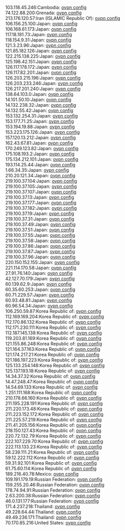 103.118.45.246:Cambodia: [ovpn config](vpn/103_118_45_246.ovpn)  
74.122.88.200:Grenada: [ovpn config](vpn/74_122_88_200.ovpn)  
213.176.120.57:Iran (ISLAMIC Republic Of): [ovpn config](vpn/213_176_120_57.ovpn)  
106.156.25.100:Japan: [ovpn config](vpn/106_156_25_100.ovpn)  
106.168.61.173:Japan: [ovpn config](vpn/106_168_61_173.ovpn)  
117.18.181.73:Japan: [ovpn config](vpn/117_18_181_73.ovpn)  
118.154.9.31:Japan: [ovpn config](vpn/118_154_9_31.ovpn)  
121.3.23.96:Japan: [ovpn config](vpn/121_3_23_96.ovpn)  
121.85.182.126:Japan: [ovpn config](vpn/121_85_182_126.ovpn)  
122.215.138.225:Japan: [ovpn config](vpn/122_215_138_225.ovpn)  
125.198.42.151:Japan: [ovpn config](vpn/125_198_42_151.ovpn)  
126.117.178.172:Japan: [ovpn config](vpn/126_117_178_172.ovpn)  
126.117.82.201:Japan: [ovpn config](vpn/126_117_82_201.ovpn)  
126.203.215.196:Japan: [ovpn config](vpn/126_203_215_196.ovpn)  
126.203.233.246:Japan: [ovpn config](vpn/126_203_233_246.ovpn)  
126.217.201.240:Japan: [ovpn config](vpn/126_217_201_240.ovpn)  
138.64.103.0:Japan: [ovpn config](vpn/138_64_103_0.ovpn)  
14.101.50.10:Japan: [ovpn config](vpn/14_101_50_10.ovpn)  
14.132.238.32:Japan: [ovpn config](vpn/14_132_238_32.ovpn)  
14.132.55.42:Japan: [ovpn config](vpn/14_132_55_42.ovpn)  
153.132.254.31:Japan: [ovpn config](vpn/153_132_254_31.ovpn)  
153.177.71.25:Japan: [ovpn config](vpn/153_177_71_25.ovpn)  
153.194.19.88:Japan: [ovpn config](vpn/153_194_19_88.ovpn)  
153.223.175.126:Japan: [ovpn config](vpn/153_223_175_126.ovpn)  
157.120.13.212:Japan: [ovpn config](vpn/157_120_13_212.ovpn)  
162.43.67.81:Japan: [ovpn config](vpn/162_43_67_81.ovpn)  
170.249.123.82:Japan: [ovpn config](vpn/170_249_123_82.ovpn)  
175.108.193.2:Japan: [ovpn config](vpn/175_108_193_2.ovpn)  
175.134.212.101:Japan: [ovpn config](vpn/175_134_212_101.ovpn)  
193.114.25.44:Japan: [ovpn config](vpn/193_114_25_44.ovpn)  
1.66.34.35:Japan: [ovpn config](vpn/1_66_34_35.ovpn)  
210.20.121.34:Japan: [ovpn config](vpn/210_20_121_34.ovpn)  
219.100.37.104:Japan: [ovpn config](vpn/219_100_37_104.ovpn)  
219.100.37.105:Japan: [ovpn config](vpn/219_100_37_105.ovpn)  
219.100.37.107:Japan: [ovpn config](vpn/219_100_37_107.ovpn)  
219.100.37.13:Japan: [ovpn config](vpn/219_100_37_13.ovpn)  
219.100.37.177:Japan: [ovpn config](vpn/219_100_37_177.ovpn)  
219.100.37.182:Japan: [ovpn config](vpn/219_100_37_182.ovpn)  
219.100.37.19:Japan: [ovpn config](vpn/219_100_37_19.ovpn)  
219.100.37.31:Japan: [ovpn config](vpn/219_100_37_31.ovpn)  
219.100.37.49:Japan: [ovpn config](vpn/219_100_37_49.ovpn)  
219.100.37.51:Japan: [ovpn config](vpn/219_100_37_51.ovpn)  
219.100.37.55:Japan: [ovpn config](vpn/219_100_37_55.ovpn)  
219.100.37.58:Japan: [ovpn config](vpn/219_100_37_58.ovpn)  
219.100.37.86:Japan: [ovpn config](vpn/219_100_37_86.ovpn)  
219.100.37.87:Japan: [ovpn config](vpn/219_100_37_87.ovpn)  
219.100.37.96:Japan: [ovpn config](vpn/219_100_37_96.ovpn)  
220.150.152.155:Japan: [ovpn config](vpn/220_150_152_155.ovpn)  
221.114.170.58:Japan: [ovpn config](vpn/221_114_170_58.ovpn)  
27.91.76.140:Japan: [ovpn config](vpn/27_91_76_140.ovpn)  
42.127.70.179:Japan: [ovpn config](vpn/42_127_70_179.ovpn)  
60.139.62.9:Japan: [ovpn config](vpn/60_139_62_9.ovpn)  
60.35.60.253:Japan: [ovpn config](vpn/60_35_60_253.ovpn)  
60.71.229.57:Japan: [ovpn config](vpn/60_71_229_57.ovpn)  
60.93.48.81:Japan: [ovpn config](vpn/60_93_48_81.ovpn)  
60.96.54.34:Japan: [ovpn config](vpn/60_96_54_34.ovpn)  
106.250.59.87:Korea Republic of: [ovpn config](vpn/106_250_59_87.ovpn)  
112.169.169.204:Korea Republic of: [ovpn config](vpn/112_169_169_204.ovpn)  
112.170.86.132:Korea Republic of: [ovpn config](vpn/112_170_86_132.ovpn)  
112.171.230.111:Korea Republic of: [ovpn config](vpn/112_171_230_111.ovpn)  
112.187.145.138:Korea Republic of: [ovpn config](vpn/112_187_145_138.ovpn)  
119.203.81.169:Korea Republic of: [ovpn config](vpn/119_203_81_169.ovpn)  
121.155.86.248:Korea Republic of: [ovpn config](vpn/121_155_86_248.ovpn)  
121.164.37.163:Korea Republic of: [ovpn config](vpn/121_164_37_163.ovpn)  
121.174.217.21:Korea Republic of: [ovpn config](vpn/121_174_217_21.ovpn)  
121.186.197.223:Korea Republic of: [ovpn config](vpn/121_186_197_223.ovpn)  
125.133.254.148:Korea Republic of: [ovpn config](vpn/125_133_254_148.ovpn)  
125.137.193.18:Korea Republic of: [ovpn config](vpn/125_137_193_18.ovpn)  
14.34.37.32:Korea Republic of: [ovpn config](vpn/14_34_37_32.ovpn)  
14.47.248.47:Korea Republic of: [ovpn config](vpn/14_47_248_47.ovpn)  
14.54.69.133:Korea Republic of: [ovpn config](vpn/14_54_69_133.ovpn)  
1.251.111.168:Korea Republic of: [ovpn config](vpn/1_251_111_168.ovpn)  
210.178.66.160:Korea Republic of: [ovpn config](vpn/210_178_66_160.ovpn)  
211.195.228.191:Korea Republic of: [ovpn config](vpn/211_195_228_191.ovpn)  
211.220.173.48:Korea Republic of: [ovpn config](vpn/211_220_173_48.ovpn)  
211.223.152.172:Korea Republic of: [ovpn config](vpn/211_223_152_172.ovpn)  
211.225.57.219:Korea Republic of: [ovpn config](vpn/211_225_57_219.ovpn)  
211.41.205.156:Korea Republic of: [ovpn config](vpn/211_41_205_156.ovpn)  
218.150.127.43:Korea Republic of: [ovpn config](vpn/218_150_127_43.ovpn)  
220.72.132.79:Korea Republic of: [ovpn config](vpn/220_72_132_79.ovpn)  
222.107.229.70:Korea Republic of: [ovpn config](vpn/222_107_229_70.ovpn)  
222.113.133.23:Korea Republic of: [ovpn config](vpn/222_113_133_23.ovpn)  
58.239.111.21:Korea Republic of: [ovpn config](vpn/58_239_111_21.ovpn)  
59.12.222.112:Korea Republic of: [ovpn config](vpn/59_12_222_112.ovpn)  
59.31.92.101:Korea Republic of: [ovpn config](vpn/59_31_92_101.ovpn)  
61.75.60.114:Korea Republic of: [ovpn config](vpn/61_75_60_114.ovpn)  
189.216.40.78:Mexico: [ovpn config](vpn/189_216_40_78.ovpn)  
109.191.179.19:Russian Federation: [ovpn config](vpn/109_191_179_19.ovpn)  
159.255.20.46:Russian Federation: [ovpn config](vpn/159_255_20_46.ovpn)  
178.74.94.91:Russian Federation: [ovpn config](vpn/178_74_94_91.ovpn)  
2.63.200.38:Russian Federation: [ovpn config](vpn/2_63_200_38.ovpn)  
46.0.131.177:Russian Federation: [ovpn config](vpn/46_0_131_177.ovpn)  
171.4.237.218:Thailand: [ovpn config](vpn/171_4_237_218.ovpn)  
49.228.64.44:Thailand: [ovpn config](vpn/49_228_64_44.ovpn)  
49.49.236.171:Thailand: [ovpn config](vpn/49_49_236_171.ovpn)  
70.170.85.216:United States: [ovpn config](vpn/70_170_85_216.ovpn)  

